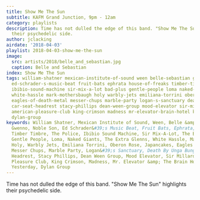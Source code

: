 ```yaml
---
title: Show Me The Sun
subtitle: KAFM Grand Junction, 9pm - 12am
category: playlists
description: Time has not dulled the edge of this band. "Show Me The Sun" highlights
  their psychedelic side.
author: jclacking
airdate: '2018-04-03'
playlist: 2018-04-03-show-me-the-sun
image:
  src: artists/2018/belle_and_sebastian.jpg
  caption: Belle and Sebastian
index: Show Me The Sun
tags: william-shatner mexican-institute-of-sound ween belle-sebastian gwenno noble-son
  ed-schrader-s-music-beat fruit-bats ephrata house-of-freaks timber-timbre police
  ibibio-sound-machine sir-mix-a-lot bad-plus gentle-people loma naked-giants extra-glenns
  white-hassle mark-mothersbaugh holy warbly-jets emiliana-torrini oberon-rose japancakes
  eagles-of-death-metal messer-chups marble-party logan-s-sanctuary death-by-unga-bunga
  car-seat-headrest stacy-phillips dean-ween-group mood-elevator sir-millard-mulch
  american-pleasure-club king-crimson madness mr-elevator-brain-hotel kiss-me-yesterday
  dylan-group
keywords: William Shatner, Mexican Institute of Sound, Ween, Belle &amp; Sebastian,
  Gwenno, Noble Son, Ed Schrader&#39;s Music Beat, Fruit Bats, Ephrata, House of Freaks,
  Timber Timbre, The Police, Ibibio Sound Machine, Sir Mix-A-Lot, The Bad Plus, The
  Gentle People, Loma, Naked Giants, The Extra Glenns, White Hassle, Mark Mothersbaugh,
  Holy, Warbly Jets, Emiliana Torrini, Oberon Rose, Japancakes, Eagles of Death Metal,
  Messer Chups, Marble Party, Logan&#39;s Sanctuary, Death By Unga Bunga, Car Seat
  Headrest, Stacy Phillips, Dean Ween Group, Mood Elevator, Sir Millard Mulch, American
  Pleasure Club, King Crimson, Madness, Mr. Elevator &amp; The Brain Hotel, Kiss Me
  Yesterday, Dylan Group
---
```

Time has not dulled the edge of this band. "Show Me The Sun" highlights their psychedelic side.
